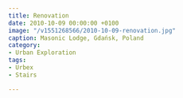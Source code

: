 ```yaml
---
title: Renovation
date: 2010-10-09 00:00:00 +0100
image: "/v1551268566/2010-10-09-renovation.jpg"
caption: Masonic Lodge, Gdańsk, Poland
category:
- Urban Exploration
tags:
- Urbex
- Stairs

---
```

